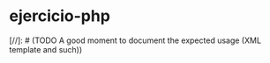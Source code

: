 # ejercicio-php

[//]: # (TODO A good moment to document the expected usage (XML template and such))
